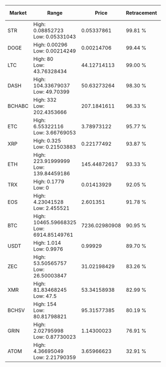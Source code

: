 | Market | Range | Price| Retracement | Doubles to 50% |
| --- | --- | --- | --- | --- |
| STR | High: 0.08852723<br />Low: 0.05331043 | 0.05337861 | 99.81 % | 1.33 |
| DOGE | High: 0.00296<br />Low: 0.00214249 | 0.00214706 | 99.44 % | 1.19 |
| LTC | High: 80<br />Low: 43.76328434 | 44.12714113 | 99.00 % | 1.40 |
| DASH | High: 104.33679037<br />Low: 49.70399 | 50.63273264 | 98.30 % | 1.52 |
| BCHABC | High: 332<br />Low: 202.4353666 | 207.1841611 | 96.33 % | 1.29 |
| ETC | High: 6.55322116<br />Low: 3.66769053 | 3.78973122 | 95.77 % | 1.35 |
| XRP | High: 0.325<br />Low: 0.21503883 | 0.22177492 | 93.87 % | 1.22 |
| ETH | High: 223.91999999<br />Low: 139.84459186 | 145.44872617 | 93.33 % | 1.25 |
| TRX | High: 0.1779<br />Low: 0 | 0.01413929 | 92.05 % | 6.29 |
| EOS | High: 4.23041528<br />Low: 2.455521 | 2.601351 | 91.78 % | 1.29 |
| BTC | High: 10465.59668325<br />Low: 6914.85149761 | 7236.02980908 | 90.95 % | 1.20 |
| USDT | High: 1.014<br />Low: 0.9976 | 0.99929 | 89.70 % | 1.01 |
| ZEC | High: 53.50565757<br />Low: 26.50003847 | 31.02198429 | 83.26 % | 1.29 |
| XMR | High: 81.83468245<br />Low: 47.5 | 53.34158938 | 82.99 % | 1.21 |
| BCHSV | High: 154<br />Low: 80.81798821 | 95.31577385 | 80.19 % | 1.23 |
| GRIN | High: 2.02795998<br />Low: 0.87730023 | 1.14300023 | 76.91 % | 1.27 |
| ATOM | High: 4.36695049<br />Low: 2.21790359 | 3.65966623 | 32.91 % | 0.00 |

